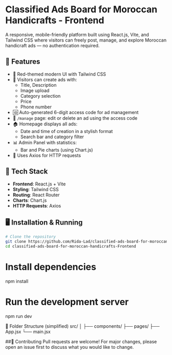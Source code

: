 # Classified Ads Board for Moroccan Handicrafts - Frontend

A responsive, mobile-friendly platform built using React.js, Vite, and Tailwind CSS where visitors can freely post, manage, and explore Moroccan handicraft ads — no authentication required.

## 🌟 Features

- 🎨 Red-themed modern UI with Tailwind CSS
- 📝 Visitors can create ads with:
  - Title, Description
  - Image upload
  - Category selection
  - Price
  - Phone number
- 🆔 Auto-generated 6-digit access code for ad management
- 🔧 `/manage` page: edit or delete an ad using the access code
- 🏠 Homepage displays all ads:
  - Date and time of creation in a stylish format
  - Search bar and category filter
- 📊 Admin Panel with statistics:
  - Bar and Pie charts (using Chart.js)
- 📡 Uses Axios for HTTP requests

## 🔧 Tech Stack

- **Frontend**: React.js + Vite
- **Styling**: Tailwind CSS
- **Routing**: React Router
- **Charts**: Chart.js
- **HTTP Requests**: Axios

## 🖥 Installation & Running

```bash
# Clone the repository
git clone https://github.com/Rida-Lad/classified-ads-board-for-moroccan-handicrafts-Frontend.git
cd classified-ads-board-for-moroccan-handicrafts-Frontend
```
# Install dependencies
npm install

# Run the development server
npm run dev


📁 Folder Structure (simplified)
src/
│
├── components/
├── pages/
├── App.jsx
└── main.jsx


##🤝 Contributing
Pull requests are welcome! For major changes, please open an issue first to discuss what you would like to change.
